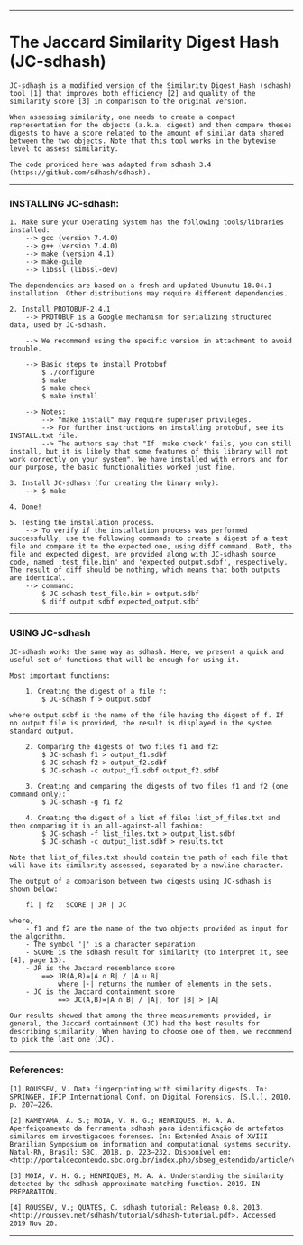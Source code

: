 ------




# The Jaccard Similarity Digest Hash (JC-sdhash)

	JC-sdhash is a modified version of the Similarity Digest Hash (sdhash) tool [1] that improves both efficiency [2] and quality of the similarity score [3] in comparison to the original version.
	
	When assessing similarity, one needs to create a compact representation for the objects (a.k.a. digest) and then compare theses digests to have a score related to the amount of similar data shared between the two objects. Note that this tool works in the bytewise level to assess similarity.
	
	The code provided here was adapted from sdhash 3.4 (https://github.com/sdhash/sdhash).

------

### INSTALLING JC-sdhash:

	1. Make sure your Operating System has the following tools/libraries installed:
		--> gcc (version 7.4.0)
		--> g++ (version 7.4.0)
		--> make (version 4.1)
		--> make-guile
		--> libssl (libssl-dev)
	
	The dependencies are based on a fresh and updated Ubunutu 18.04.1 installation. Other distributions may require different dependencies.
	
	2. Install PROTOBUF-2.4.1
		--> PROTOBUF is a Google mechanism for serializing structured data, used by JC-sdhash.
		
		--> We recommend using the specific version in attachment to avoid trouble.
		
		--> Basic steps to install Protobuf
			$ ./configure
			$ make
			$ make check
			$ make install
		
		--> Notes:
			--> "make install" may require superuser privileges.
			--> For further instructions on installing protobuf, see its INSTALL.txt file.
			--> The authors say that "If 'make check' fails, you can still install, but it is likely that some features of this library will not work correctly on your system". We have installed with errors and for our purpose, the basic functionalities worked just fine.
	
	3. Install JC-sdhash (for creating the binary only):
		--> $ make
	
	4. Done!
	
	5. Testing the installation process.
		--> To verify if the installation process was performed successfully, use the following commands to create a digest of a test file and compare it to the expected one, using diff command. Both, the file and expected digest, are provided along with JC-sdhash source code, named 'test_file.bin' and 'expected_output.sdbf', respectively. The result of diff should be nothing, which means that both outputs are identical.
		--> command:
			$ JC-sdhash test_file.bin > output.sdbf
			$ diff output.sdbf expected_output.sdbf

------

### USING JC-sdhash

	JC-sdhash works the same way as sdhash. Here, we present a quick and useful set of functions that will be enough for using it.
	
	Most important functions:
		
		1. Creating the digest of a file f:
			$ JC-sdhash f > output.sdbf
	
	where output.sdbf is the name of the file having the digest of f. If no output file is provided, the result is displayed in the system standard output.
		
		2. Comparing the digests of two files f1 and f2:
			$ JC-sdhash f1 > output_f1.sdbf
			$ JC-sdhash f2 > output_f2.sdbf
			$ JC-sdhash -c output_f1.sdbf output_f2.sdbf
		
		3. Creating and comparing the digests of two files f1 and f2 (one command only):
			$ JC-sdhash -g f1 f2
		
		4. Creating the digest of a list of files list_of_files.txt and then comparing it in an all-against-all fashion:
			$ JC-sdhash -f list_files.txt > output_list.sdbf
			$ JC-sdhash -c output_list.sdbf > results.txt
			
	Note that list_of_files.txt should contain the path of each file that will have its similarity assessed, separated by a newline character.
	
	The output of a comparison between two digests using JC-sdhash is shown below:
	
		f1 | f2 | SCORE | JR | JC
		
	where,
		- f1 and f2 are the name of the two objects provided as input for the algorithm.
		- The symbol '|' is a character separation.
		- SCORE is the sdhash result for similarity (to interpret it, see [4], page 13).
		- JR is the Jaccard resemblance score 
			==> JR(A,B)=|A ∩ B| / |A ∪ B|
				where |·| returns the number of elements in the sets. 
		- JC is the Jaccard containment score 
				==> JC(A,B)=|A ∩ B| / |A|, for |B| > |A|
	
	Our results showed that among the three measurements provided, in general, the Jaccard containment (JC) had the best results for describing similarity. When having to choose one of them, we recommend to pick the last one (JC). 

------




### References:

	[1] ROUSSEV, V. Data fingerprinting with similarity digests. In: SPRINGER. IFIP International Conf. on Digital Forensics. [S.l.], 2010. p. 207–226.
	
	[2] KAMEYAMA, A. S.; MOIA, V. H. G.; HENRIQUES, M. A. A. Aperfeiçoamento da ferramenta sdhash para identificação de artefatos similares em investigacoes forenses. In: Extended Anais of XVIII Brazilian Symposium on information and computational systems security. Natal-RN, Brasil: SBC, 2018. p. 223–232. Disponível em: <http://portaldeconteudo.sbc.org.br/index.php/sbseg_estendido/article/view/4161>.
	
	[3] MOIA, V. H. G.; HENRIQUES, M. A. A. Understanding the similarity detected by the sdhash approximate matching function. 2019. IN PREPARATION.
	
	[4] ROUSSEV, V.; QUATES, C. sdhash tutorial: Release 0.8. 2013. <http://roussev.net/sdhash/tutorial/sdhash-tutorial.pdf>. Accessed 2019 Nov 20.

------



